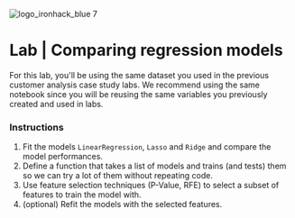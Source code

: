 ![logo_ironhack_blue 7](https://user-images.githubusercontent.com/23629340/40541063-a07a0a8a-601a-11e8-91b5-2f13e4e6b441.png)

# Lab | Comparing regression models


For this lab, you'll be using the same dataset you used in the previous customer analysis case study labs. We recommend using the same notebook since you will be reusing the same variables you previously created and used in labs. 

### Instructions

1. Fit the models  `LinearRegression`, `Lasso` and `Ridge` and compare the model performances. 
2. Define a function that takes a list of models and trains (and tests) them so we can try a lot of them without repeating code.
3. Use feature selection techniques (P-Value, RFE) to select a subset of features to train the model with.
4. (optional) Refit the models with the selected features.
